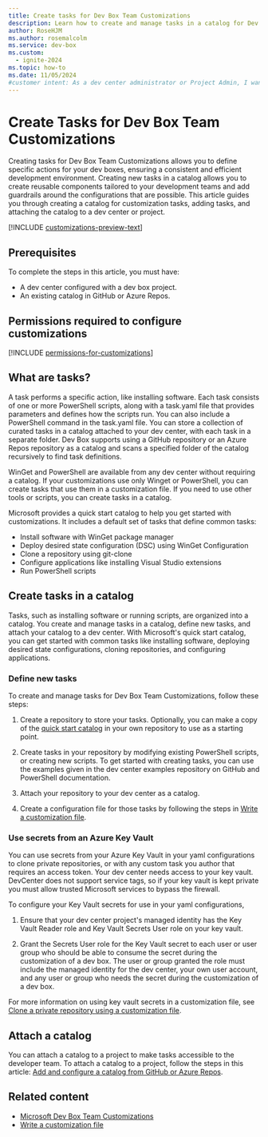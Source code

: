```yaml
---
title: Create tasks for Dev Box Team Customizations
description: Learn how to create and manage tasks in a catalog for Dev Box Team Customizations, including adding tasks and attaching the catalog to a project.
author: RoseHJM
ms.author: rosemalcolm
ms.service: dev-box
ms.custom:
  - ignite-2024
ms.topic: how-to
ms.date: 11/05/2024
#customer intent: As a dev center administrator or Project Admin, I want to create additional tasks in a catlog so that I can create a specific customization in a customization or image definition file.
---
```


# Create Tasks for Dev Box Team Customizations

Creating tasks for Dev Box Team Customizations allows you to define specific actions for your dev boxes, ensuring a consistent and efficient development environment. Creating new tasks in a catalog allows you to create reusable components tailored to your development teams and add guardrails around the configurations that are possible. This article guides you through creating a catalog for customization tasks, adding tasks, and attaching the catalog to a dev center or project.

[!INCLUDE [customizations-preview-text](includes/customizations-preview-text.md)]

## Prerequisites
To complete the steps in this article, you must have:
*    A dev center configured with a dev box project.
*    An existing catalog in GitHub or Azure Repos.

## Permissions required to configure customizations
  
[!INCLUDE [permissions-for-customizations](includes/permissions-for-customizations.md)]

## What are tasks?
A task performs a specific action, like installing software. Each task consists of one or more PowerShell scripts, along with a task.yaml file that provides parameters and defines how the scripts run. You can also include a PowerShell command in the task.yaml file. You can store a collection of curated tasks in a catalog attached to your dev center, with each task in a separate folder. Dev Box supports using a GitHub repository or an Azure Repos repository as a catalog and scans a specified folder of the catalog recursively to find task definitions.

WinGet and PowerShell are available from any dev center without requiring a catalog. If your customizations use only Winget or PowerShell, you can create tasks that use them in a customization file. If you need to use other tools or scripts, you can create tasks in a catalog.

Microsoft provides a quick start catalog to help you get started with customizations. It includes a default set of tasks that define common tasks:

- Install software with WinGet package manager
- Deploy desired state configuration (DSC) using WinGet Configuration
- Clone a repository using git-clone
- Configure applications like installing Visual Studio extensions
- Run PowerShell scripts

## Create tasks in a catalog

Tasks, such as installing software or running scripts, are organized into a catalog. You create and manage tasks in a catalog, define new tasks, and attach your catalog to a dev center. With Microsoft's quick start catalog, you can get started with common tasks like installing software, deploying desired state configurations, cloning repositories, and configuring applications. 

### Define new tasks
To create and manage tasks for Dev Box Team Customizations, follow these steps:

1. Create a repository to store your tasks. Optionally, you can make a copy of the [quick start catalog](https://github.com/microsoft/devcenter-catalog) in your own repository to use as a starting point.

1. Create tasks in your repository by modifying existing PowerShell scripts, or creating new scripts. To get started with creating tasks, you can use the examples given in the dev center examples repository on GitHub and PowerShell documentation.

1. Attach your repository to your dev center as a catalog.

1. Create a configuration file for those tasks by following the steps in [Write a customization file](./how-to-write-customization-file.md).

### Use secrets from an Azure Key Vault
You can use secrets from your Azure Key Vault in your yaml configurations to clone private repositories, or with any custom task you author that requires an access token. Your dev center needs access to your key vault. DevCenter does not support service tags, so if your key vault is kept private you must allow trusted Microsoft services to bypass the firewall.

To configure your Key Vault secrets for use in your yaml configurations,

1. Ensure that your dev center project's managed identity has the Key Vault Reader role and Key Vault Secrets User role on your key vault.

1. Grant the Secrets User role for the Key Vault secret to each user or user group who should be able to consume the secret during the customization of a dev box. The user or group granted the role must include the managed identity for the dev center, your own user account, and any user or group who needs the secret during the customization of a dev box.
 
For more information on using key vault secrets in a customization file, see [Clone a private repository using a customization file](how-to-write-customization-file.md#clone-a-private-repository-using-a-customization-file).

## Attach a catalog 
You can attach a catalog to a project to make tasks accessible to the developer team. To attach a catalog to a project, follow the steps in this article: [Add and configure a catalog from GitHub or Azure Repos](../deployment-environments/how-to-configure-catalog.md).

## Related content
- [Microsoft Dev Box Team Customizations](concept-what-are-team-customizations.md)
- [Write a customization file](./how-to-write-customization-file.md) 
